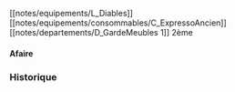 [[notes/equipements/L_Diables]] [[notes/equipements/consommables/C_ExpressoAncien]] [[notes/departements/D_GardeMeubles 1]] 2ème

#### Afaire 

### Historique